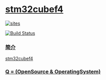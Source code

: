 ﻿# [stm32cubef4](https://github.com/OS-Q/stm32cubef4)

[![sites](http://182.61.61.133/link/resources/OSQ.png)](http://www.OS-Q.com)

[![Build Status](https://github.com/OS-Q/stm32cubef4/workflows/stm32cubef4/badge.svg)](https://github.com/OS-Q/stm32cubef4/actions)

### [简介](https://github.com/OS-Q/stm32cubef4/wiki)

[stm32cubef4](https://github.com/OS-Q/stm32cubef4)

### [Q = (OpenSource & OperatingSystem) ](http://www.OS-Q.com)
